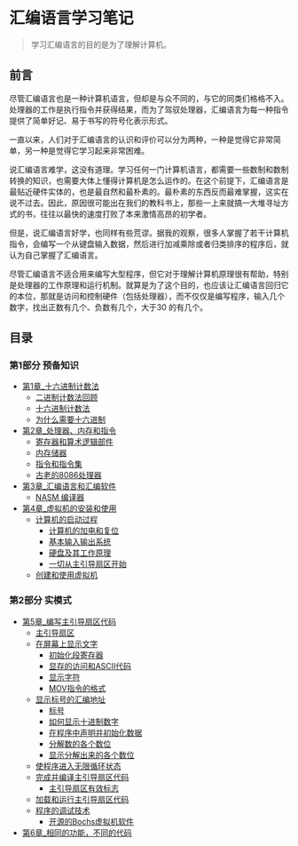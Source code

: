 # 汇编语言学习笔记

> 学习汇编语言的目的是为了理解计算机。

## 前言

尽管汇编语言也是一种计算机语言，但却是与众不同的，与它的同类们格格不入。处理器的工作是执行指令并获得结果，而为了驾驭处理器，汇编语言为每一种指令提供了简单好记、易于书写的符号化表示形式。

一直以来，人们对于汇编语言的认识和评价可以分为两种，一种是觉得它非常简单，另一种是觉得它学习起来非常困难。

说汇编语言难学，这没有道理。学习任何一门计算机语言，都需要一些数制和数制转换的知识，也需要大体上懂得计算机是怎么运作的。在这个前提下，汇编语言是最贴近硬件实体的，也是最自然和最朴素的。最朴素的东西反而最难掌握，这实在说不过去。因此，原因很可能出在我们的教科书上，那些一上来就搞一大堆寻址方式的书，往往以最快的速度打败了本来激情高昂的初学者。

但是，说汇编语言好学，也同样有些荒谬。据我的观察，很多人掌握了若干计算机指令，会编写一个从键盘输入数据，然后进行加减乘除或者归类排序的程序后，就认为自己掌握了汇编语言。

尽管汇编语言不适合用来编写大型程序，但它对于理解计算机原理很有帮助，特别是处理器的工作原理和运行机制。就算是为了这个目的，也应该让汇编语言回归它的本位，那就是访问和控制硬件（包括处理器），而不仅仅是编写程序，输入几个数字，找出正数有几个、负数有几个，大于30 的有几个。

## 目录

### 第1部分 预备知识

- [第1章_十六进制计数法](docs/第1部分_预备知识/第1章_十六进制计数法.md)
  - [二进制计数法回顾](docs/第1部分_预备知识/第1章_十六进制计数法.md#二进制计数法回顾)
  - [十六进制计数法](docs/第1部分_预备知识/第1章_十六进制计数法.md#十六进制计数法)
  - [为什么需要十六进制](docs/第1部分_预备知识/第1章_十六进制计数法.md#为什么需要十六进制)
- [第2章_处理器、内存和指令](docs/第1部分_预备知识/第2章_处理器、内存和指令.md)
  - [寄存器和算术逻辑部件](docs/第1部分_预备知识/第2章_处理器、内存和指令.md#寄存器和算术逻辑部件)
  - [内存储器](docs/第1部分_预备知识/第2章_处理器、内存和指令.md#内存储器)
  - [指令和指令集](docs/第1部分_预备知识/第2章_处理器、内存和指令.md#指令和指令集)
  - [古老的8086处理器](docs/第1部分_预备知识/第2章_处理器、内存和指令.md#古老的8086处理器)
- [第3章_汇编语言和汇编软件](docs/第1部分_预备知识/第3章_汇编语言和汇编软件.md)
  - [NASM 编译器](docs/第1部分_预备知识/第3章_汇编语言和汇编软件.md#NASM%20编译器)
- [第4章_虚拟机的安装和使用](docs/第1部分_预备知识/第4章_虚拟机的安装和使用.md)
  - [计算机的启动过程](docs/第1部分_预备知识/第4章_虚拟机的安装和使用.md#计算机的启动过程)
    - [计算机的加电和复位](docs/第1部分_预备知识/第4章_虚拟机的安装和使用.md#计算机的加电和复位)
    - [基本输入输出系统](docs/第1部分_预备知识/第4章_虚拟机的安装和使用.md#基本输入输出系统)
    - [硬盘及其工作原理](docs/第1部分_预备知识/第4章_虚拟机的安装和使用.md#硬盘及其工作原理)
    - [一切从主引导扇区开始](docs/第1部分_预备知识/第4章_虚拟机的安装和使用.md#一切从主引导扇区开始)
  - [创建和使用虚拟机](docs/第1部分_预备知识/第4章_虚拟机的安装和使用.md#创建和使用虚拟机)

### 第2部分 实模式

- [第5章_编写主引导扇区代码](docs/第2部分_实模式/第5章_编写主引导扇区代码.md)
  - [主引导扇区](docs/第2部分_实模式/第5章_编写主引导扇区代码.md#主引导扇区)
  - [在屏幕上显示文字](docs/第2部分_实模式/第5章_编写主引导扇区代码.md#在屏幕上显示文字)
    - [初始化段寄存器](docs/第2部分_实模式/第5章_编写主引导扇区代码.md#初始化段寄存器)
    - [显存的访问和ASCII代码](docs/第2部分_实模式/第5章_编写主引导扇区代码.md#显存的访问和ASCII代码)
    - [显示字符](docs/第2部分_实模式/第5章_编写主引导扇区代码.md#显示字符)
    - [MOV指令的格式](docs/第2部分_实模式/第5章_编写主引导扇区代码.md#MOV指令的格式)
  - [显示标号的汇编地址](docs/第2部分_实模式/第5章_编写主引导扇区代码.md#显示标号的汇编地址)
    - [标号](docs/第2部分_实模式/第5章_编写主引导扇区代码.md#标号)
    - [如何显示十进制数字](docs/第2部分_实模式/第5章_编写主引导扇区代码.md#如何显示十进制数字)
    - [在程序中声明并初始化数据](docs/第2部分_实模式/第5章_编写主引导扇区代码.md#在程序中声明并初始化数据)
    - [分解数的各个数位](docs/第2部分_实模式/第5章_编写主引导扇区代码.md#分解数的各个数位)
    - [显示分解出来的各个数位](docs/第2部分_实模式/第5章_编写主引导扇区代码.md#显示分解出来的各个数位)
  - [使程序进入无限循环状态](docs/第2部分_实模式/第5章_编写主引导扇区代码.md#使程序进入无限循环状态)
  - [完成并编译主引导扇区代码](docs/第2部分_实模式/第5章_编写主引导扇区代码.md#完成并编译主引导扇区代码)
    - [主引导扇区有效标志](docs/第2部分_实模式/第5章_编写主引导扇区代码.md#主引导扇区有效标志)
  - [加载和运行主引导扇区代码](docs/第2部分_实模式/第5章_编写主引导扇区代码.md#加载和运行主引导扇区代码)
  - [程序的调试技术](docs/第2部分_实模式/第5章_编写主引导扇区代码.md#程序的调试技术)
    - [开源的Bochs虚拟机软件](docs/第2部分_实模式/第5章_编写主引导扇区代码.md#开源的Bochs虚拟机软件)
- [第6章_相同的功能，不同的代码](docs/第2部分_实模式/第6章_相同的功能，不同的代码.md)
